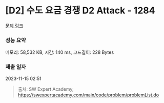 # [D2] 수도 요금 경쟁 D2 Attack - 1284 

[문제 링크](https://swexpertacademy.com/main/code/problem/problemDetail.do?contestProbId=AV189xUaI8UCFAZN) 

### 성능 요약

메모리: 58,532 KB, 시간: 140 ms, 코드길이: 228 Bytes

### 제출 일자

2023-11-15 02:51



> 출처: SW Expert Academy, https://swexpertacademy.com/main/code/problem/problemList.do